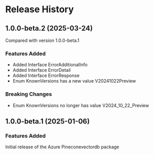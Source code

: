 # Release History
    
## 1.0.0-beta.2 (2025-03-24)
Compared with version 1.0.0-beta.1
    
### Features Added

  - Added Interface ErrorAdditionalInfo
  - Added Interface ErrorDetail
  - Added Interface ErrorResponse
  - Enum KnownVersions has a new value V20241022Preview

### Breaking Changes

  - Enum KnownVersions no longer has value V2024_10_22_Preview
    
    
## 1.0.0-beta.1 (2025-01-06)

### Features Added

Initial release of the Azure Pineconevectordb package
